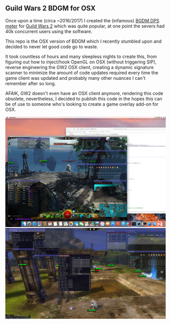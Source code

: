 ## Guild Wars 2 BDGM for OSX

Once upon a time (circa ~2016/2017) I created the (infamous)
[BGDM DPS meter](https://web.archive.org/web/20191216040900/http://gw2bgdm.blogspot.com/p/faq.html) for [Guild Wars 2](https://www.guildwars2.com/) which was quite popular,
at one point the severs had 40k concurrent users using the software.

This repo is the OSX version of BDGM which I recently stumbled upon and
decided to never let good code go to waste.

It took countless of hours and many sleepless nights to create this, from
figuring out how to inject/hook OpenGL on OSX (without triggering SIP),
reverse engineering the GW2 OSX client, creating a dynamic signature scanner
to minimize the amount of code updates required every time the game client
was updated and probably many other nuances I can't remember after so long.

AFAIK, GW2 doesn't even have an OSX client anymore, rendering this code
obsolete, nevertheless, I decided to publish this code in the hopes this can
be of use to someone who's looking to create a game overlay add-on for OSX.


![Screenshot1](https://github.com/ibhagwan/gw2bgdm-osx/blob/master/screenshots/BGDM_OSX.jpg)
![Screenshot2](https://github.com/ibhagwan/gw2bgdm-osx/blob/master/screenshots/BGDM_Float.jpg)
